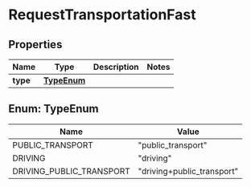 

# RequestTransportationFast

## Properties

Name | Type | Description | Notes
------------ | ------------- | ------------- | -------------
**type** | [**TypeEnum**](#TypeEnum) |  | 



## Enum: TypeEnum

Name | Value
---- | -----
PUBLIC_TRANSPORT | &quot;public_transport&quot;
DRIVING | &quot;driving&quot;
DRIVING_PUBLIC_TRANSPORT | &quot;driving+public_transport&quot;



